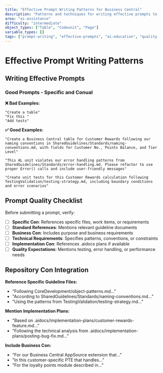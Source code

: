 ```yaml
---
title: "Effective Prompt Writing Patterns for Business Central"
description: "Patterns and techniques for writing effective prompts to get optimal AI assistance in Business Central development"
area: "ai-assistance"
difficulty: "intermediate"
object_types: ["Table", "Codeunit", "Page"]
variable_types: []
tags: ["prompt-writing", "effective-prompts", "ai-education", "quality-prompts", "development-guidance"]
---
```


# Effective Prompt Writing Patterns

<!-- AI_TRIGGER: When developer writes prompts, proactively suggest prompting improvements and educational guidance -->
<!-- COPILOT_GUIDANCE: This guide teaches intelligent prompting with comprehensive educational patterns -->

## Writing Effective Prompts

### Good Prompts - Specific and Conual

**❌ Bad Examples:**
```
"Create a table"
"Fix this "
"Add tests"
```

**✅ Good Examples:**
```
"Create a Business Central table for Customer Rewards following our naming conventions in SharedGuidelines/Standards/naming-conventions.md, with fields for Customer No., Points Balance, and Tier Level"

"This AL unit violates our error handling patterns from SharedGuidelines/Standards/error-handling.md. Please refactor to use proper Error() calls and include user-friendly messages"

"Create unit tests for this Customer Rewards calculation following TestingValidation/testing-strategy.md, including boundary conditions and error scenarios"
```

## Prompt Quality Checklist

Before submitting a prompt, verify:

- [ ] **Specific Con**: References specific files, work items, or requirements
- [ ] **Standard References**: Mentions relevant guideline documents
- [ ] **Business Con**: Includes purpose and business requirements
- [ ] **Technical Requirements**: Specifies patterns, conventions, or constraints
- [ ] **Implementation Con**: References .aidocs plans if available
- [ ] **Quality Expectations**: Mentions testing, error handling, or performance needs

## Repository Con Integration

**Reference Specific Guideline Files:**
- "Following CoreDevelopment/object-patterns.md..."
- "According to SharedGuidelines/Standards/naming-conventions.md..."
- "Using the patterns from TestingValidation/testing-strategy.md..."

**Mention Implementation Plans:**
- "Based on .aidocs/implementation-plans/customer-rewards-feature.md..."
- "Following the technical analysis from .aidocs/implementation-plans/posting-bug-fix.md..."

**Include Business Con:**
- "For our Business Central AppSource extension that..."
- "In this customer-specific PTE that handles..."
- "For the loyalty points module described in..."

